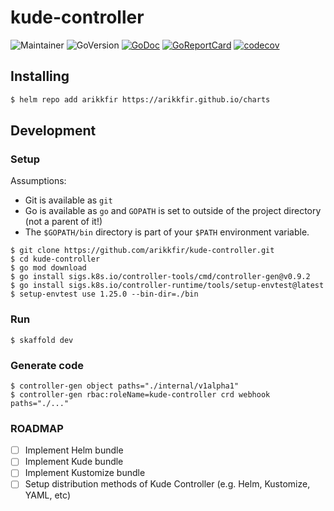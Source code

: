 # kude-controller

![Maintainer](https://img.shields.io/badge/maintainer-arikkfir-blue)
![GoVersion](https://img.shields.io/github/go-mod/go-version/arikkfir/kude-controller.svg)
[![GoDoc](https://img.shields.io/badge/godoc-reference-blue.svg)](https://godoc.org/github.com/arikkfir/kude-controller)
[![GoReportCard](https://goreportcard.com/badge/github.com/arikkfir/kude-controller)](https://goreportcard.com/report/github.com/arikkfir/kude-controller)
[![codecov](https://codecov.io/gh/arikkfir/kude-controller/branch/main/graph/badge.svg?token=QP3OAILB25)](https://codecov.io/gh/arikkfir/kude-controller)

## Installing

```bash
$ helm repo add arikkfir https://arikkfir.github.io/charts
```

## Development

### Setup

Assumptions:
- Git is available as `git`
- Go is available as `go` and `GOPATH` is set to outside of the project directory (not a parent of it!)
- The `$GOPATH/bin` directory is part of your `$PATH` environment variable.

```shell
$ git clone https://github.com/arikkfir/kude-controller.git
$ cd kude-controller
$ go mod download
$ go install sigs.k8s.io/controller-tools/cmd/controller-gen@v0.9.2
$ go install sigs.k8s.io/controller-runtime/tools/setup-envtest@latest
$ setup-envtest use 1.25.0 --bin-dir=./bin
```

### Run

```shell
$ skaffold dev
```

### Generate code

```shell
$ controller-gen object paths="./internal/v1alpha1"
$ controller-gen rbac:roleName=kude-controller crd webhook paths="./..."
```

### ROADMAP

- [ ] Implement Helm bundle
- [ ] Implement Kude bundle
- [ ] Implement Kustomize bundle
- [ ] Setup distribution methods of Kude Controller (e.g. Helm, Kustomize, YAML, etc)
